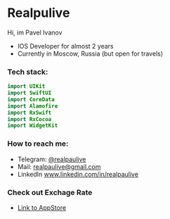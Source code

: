 # Realpulive

Hi, im Pavel Ivanov
- IOS Developer for almost 2 years
- Currently in Moscow, Russia (but open for travels)

### Tech stack:
```swift
import UIKit
import SwiftUI
import CoreData
import Alamofire
import RxSwift
import RxCocoa
import WidgetKit
```

### How to reach me:
- Telegram: [@realpaulive](http://t.me/realpaulive")
- Mail: realpaulive@gmail.com
- LinkedIn www.linkedin.com/in/realpaulive

### Check out Exchage Rate
- [Link to AppStore](https://apps.apple.com/us/app/exchange-rates-ru-widget/id6446700352)
